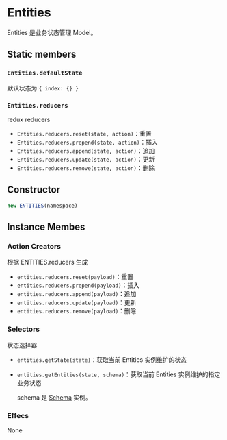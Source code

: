 # Entities

Entities 是业务状态管理 Model。

## Static members

### `Entities.defaultState`

默认状态为 `{ index: {} }`

### `Entities.reducers`

redux reducers

- `Entities.reducers.reset(state, action)`：重置
- `Entities.reducers.prepend(state, action)`：插入
- `Entities.reducers.append(state, action)`：追加
- `Entities.reducers.update(state, action)`：更新
- `Entities.reducers.remove(state, action)`：删除

## Constructor

```javascript
new ENTITIES(namespace)
```

## Instance Membes

### Action Creators

根据 ENTITIES.reducers 生成

- `entities.reducers.reset(payload)`：重置
- `entities.reducers.prepend(payload)`：插入
- `entities.reducers.append(payload)`：追加
- `entities.reducers.update(payload)`：更新
- `entities.reducers.remove(payload)`：删除

### Selectors

状态选择器

- `entities.getState(state)`：获取当前 Entities 实例维护的状态
- `entities.getEntities(state, schema)`：获取当前 Entities 实例维护的指定业务状态

    schema 是 [Schema](./Schema.md) 实例。

### Effecs

None

